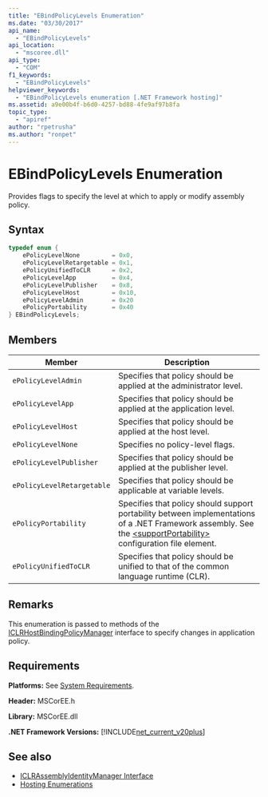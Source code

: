 ```yaml
---
title: "EBindPolicyLevels Enumeration"
ms.date: "03/30/2017"
api_name: 
  - "EBindPolicyLevels"
api_location: 
  - "mscoree.dll"
api_type: 
  - "COM"
f1_keywords: 
  - "EBindPolicyLevels"
helpviewer_keywords: 
  - "EBindPolicyLevels enumeration [.NET Framework hosting]"
ms.assetid: a9e00b4f-b6d0-4257-bd88-4fe9af97b8fa
topic_type: 
  - "apiref"
author: "rpetrusha"
ms.author: "ronpet"
---
```

# EBindPolicyLevels Enumeration
Provides flags to specify the level at which to apply or modify assembly policy.  
  
## Syntax  
  
```cpp  
typedef enum {  
    ePolicyLevelNone         = 0x0,  
    ePolicyLevelRetargetable = 0x1,  
    ePolicyUnifiedToCLR      = 0x2,  
    ePolicyLevelApp          = 0x4,  
    ePolicyLevelPublisher    = 0x8,  
    ePolicyLevelHost         = 0x10,  
    ePolicyLevelAdmin        = 0x20  
    ePolicyPortability       = 0x40  
} EBindPolicyLevels;  
```  
  
## Members  
  
|Member|Description|  
|------------|-----------------|  
|`ePolicyLevelAdmin`|Specifies that policy should be applied at the administrator level.|  
|`ePolicyLevelApp`|Specifies that policy should be applied at the application level.|  
|`ePolicyLevelHost`|Specifies that policy should be applied at the host level.|  
|`ePolicyLevelNone`|Specifies no policy-level flags.|  
|`ePolicyLevelPublisher`|Specifies that policy should be applied at the publisher level.|  
|`ePolicyLevelRetargetable`|Specifies that policy should be applicable at variable levels.|  
|`ePolicyPortability`|Specifies that policy should support portability between implementations of a .NET Framework assembly. See the [\<supportPortability>](../../../../docs/framework/configure-apps/file-schema/runtime/supportportability-element.md) configuration file element.|  
|`ePolicyUnifiedToCLR`|Specifies that policy should be unified to that of the common language runtime (CLR).|  
  
## Remarks  
 This enumeration is passed to methods of the [ICLRHostBindingPolicyManager](../../../../docs/framework/unmanaged-api/hosting/iclrhostbindingpolicymanager-interface.md) interface to specify changes in application policy.  
  
## Requirements  
 **Platforms:** See [System Requirements](../../../../docs/framework/get-started/system-requirements.md).  
  
 **Header:** MSCorEE.h  
  
 **Library:** MSCorEE.dll  
  
 **.NET Framework Versions:** [!INCLUDE[net_current_v20plus](../../../../includes/net-current-v20plus-md.md)]  
  
## See also

- [ICLRAssemblyIdentityManager Interface](../../../../docs/framework/unmanaged-api/hosting/iclrassemblyidentitymanager-interface.md)
- [Hosting Enumerations](../../../../docs/framework/unmanaged-api/hosting/hosting-enumerations.md)
